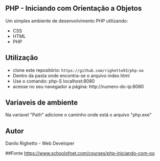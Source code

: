 ## PHP - Iniciando com Orientação a Objetos
Um simples ambiente de desenvolvimento PHP utilizando:

* CSS
* HTML
* PHP

## Utilização
* clone este repositório: `https://github.com/righetto93/php-oo`
* Dentro da pasta onde encontra-se o arquivo index.html
* Use o comando: php-S localhost:8080
* acesse no seu navegador a página: http://numero-do-ip:8080

## Variaveis de ambiente
Na variavel "Path" adicione o caminho onde está o arquivo "php.exe"

## Autor
Danilo Righetto - Web Developer

##Fonte
https://www.schoolofnet.com/courses/php-iniciando-com-oo